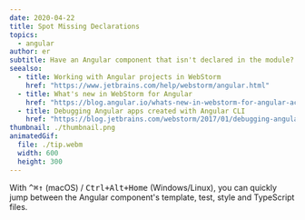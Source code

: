 ```yaml
---
date: 2020-04-22
title: Spot Missing Declarations
topics:
  - angular
author: er
subtitle: Have an Angular component that isn't declared in the module? No worries!
seealso:
  - title: Working with Angular projects in WebStorm
    href: "https://www.jetbrains.com/help/webstorm/angular.html"
  - title: What's new in WebStorm for Angular
    href: "https://blog.angular.io/whats-new-in-webstorm-for-angular-acd804b84ec9"
  - title: Debugging Angular apps created with Angular CLI
    href: "https://blog.jetbrains.com/webstorm/2017/01/debugging-angular-apps/"
thumbnail: ./thumbnail.png
animatedGif:
  file: ./tip.webm
  width: 600
  height: 300
---
```


With <kbd>^⌘↑</kbd> (macOS) / <kbd>Ctrl+Alt+Home</kbd> (Windows/Linux), you can quickly jump between the Angular component's template, test, style and TypeScript files.
